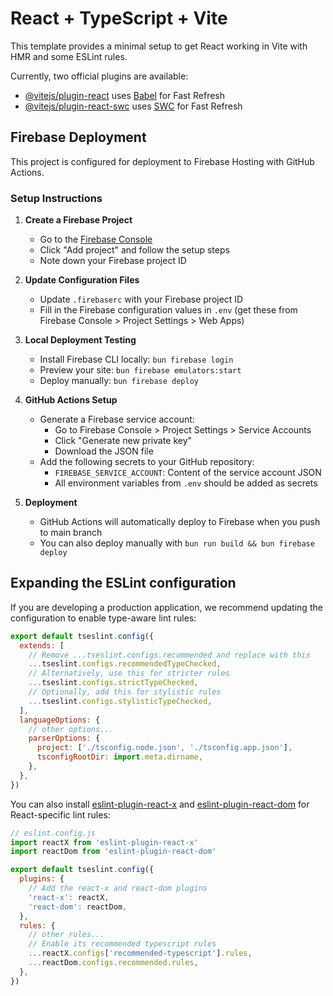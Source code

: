 # React + TypeScript + Vite

This template provides a minimal setup to get React working in Vite with HMR and some ESLint rules.

Currently, two official plugins are available:

- [@vitejs/plugin-react](https://github.com/vitejs/vite-plugin-react/blob/main/packages/plugin-react/README.md) uses [Babel](https://babeljs.io/) for Fast Refresh
- [@vitejs/plugin-react-swc](https://github.com/vitejs/vite-plugin-react-swc) uses [SWC](https://swc.rs/) for Fast Refresh

## Firebase Deployment

This project is configured for deployment to Firebase Hosting with GitHub Actions.

### Setup Instructions

1. **Create a Firebase Project**
   - Go to the [Firebase Console](https://console.firebase.google.com/)
   - Click "Add project" and follow the setup steps
   - Note down your Firebase project ID

2. **Update Configuration Files**
   - Update `.firebaserc` with your Firebase project ID
   - Fill in the Firebase configuration values in `.env` (get these from Firebase Console > Project Settings > Web Apps)

3. **Local Deployment Testing**
   - Install Firebase CLI locally: `bun firebase login`
   - Preview your site: `bun firebase emulators:start`
   - Deploy manually: `bun firebase deploy`

4. **GitHub Actions Setup**
   - Generate a Firebase service account:
     - Go to Firebase Console > Project Settings > Service Accounts
     - Click "Generate new private key"
     - Download the JSON file
   - Add the following secrets to your GitHub repository:
     - `FIREBASE_SERVICE_ACCOUNT`: Content of the service account JSON
     - All environment variables from `.env` should be added as secrets

5. **Deployment**
   - GitHub Actions will automatically deploy to Firebase when you push to main branch
   - You can also deploy manually with `bun run build && bun firebase deploy`

## Expanding the ESLint configuration

If you are developing a production application, we recommend updating the configuration to enable type-aware lint rules:

```js
export default tseslint.config({
  extends: [
    // Remove ...tseslint.configs.recommended and replace with this
    ...tseslint.configs.recommendedTypeChecked,
    // Alternatively, use this for stricter rules
    ...tseslint.configs.strictTypeChecked,
    // Optionally, add this for stylistic rules
    ...tseslint.configs.stylisticTypeChecked,
  ],
  languageOptions: {
    // other options...
    parserOptions: {
      project: ['./tsconfig.node.json', './tsconfig.app.json'],
      tsconfigRootDir: import.meta.dirname,
    },
  },
})
```

You can also install [eslint-plugin-react-x](https://github.com/Rel1cx/eslint-react/tree/main/packages/plugins/eslint-plugin-react-x) and [eslint-plugin-react-dom](https://github.com/Rel1cx/eslint-react/tree/main/packages/plugins/eslint-plugin-react-dom) for React-specific lint rules:

```js
// eslint.config.js
import reactX from 'eslint-plugin-react-x'
import reactDom from 'eslint-plugin-react-dom'

export default tseslint.config({
  plugins: {
    // Add the react-x and react-dom plugins
    'react-x': reactX,
    'react-dom': reactDom,
  },
  rules: {
    // other rules...
    // Enable its recommended typescript rules
    ...reactX.configs['recommended-typescript'].rules,
    ...reactDom.configs.recommended.rules,
  },
})
```

